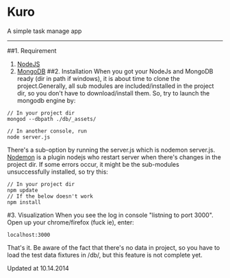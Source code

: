 # Kuro

A simple task manage app

---

##1. Requirement
1. [NodeJS](http://nodejs.org/)
2. [MongoDB](http://www.mongodb.org/)
##2. Installation
When you got your NodeJs and MongoDB ready (dir in path if windows), it is about time to clone the project.Generally, all sub modules are included/installed in the project dir, so you don't have to download/install them. So, try to launch the mongodb engine by:
```
// In your project dir
mongod --dbpath ./db/_assets/
```
```
// In another console, run
node server.js
```
There's a sub-option by running the server.js which is nodemon server.js. [Nodemon](http://nodemon.io/) is a plugin nodejs who restart server when there's changes in the project dir.
If some errors occur, it might be the sub-modules unsuccessfully installed, so try this:
```
// In your project dir
npm update
// If the below doesn't work
npm install
```
#3. Visualization
When you see the log in console "listning to port 3000". Open up your chrome/firefox (fuck ie), enter:
```
localhost:3000
```
That's it.
Be aware of the fact that there's no data in project, so you have to load the test data fixtures in /db/, but this feature is not complete yet.

Updated at 10.14.2014
